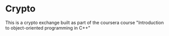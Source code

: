 # Crypto

This is a crypto exchange built as part of the coursera course "Introduction to object-oriented programming in C++"
